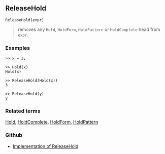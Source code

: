 ## ReleaseHold

```
ReleaseHold(expr)
```

> removes any `Hold`, `HoldForm`, `HoldPattern` or `HoldComplete` head from `expr`.
 

### Examples

```
>> x = 3;

>> Hold(x)
Hold(x)

>> ReleaseHold(Hold(x))
3

>> ReleaseHold(y)
y
```

### Related terms 
[Hold](Hold.md), [HoldComplete](HoldComplete.md), [HoldForm](HoldForm.md), [HoldPattern](HoldPattern.md)

### Github

* [Implementation of ReleaseHold](https://github.com/axkr/symja_android_library/blob/master/symja_android_library/matheclipse-core/src/main/java/org/matheclipse/core/builtin/PatternMatching.java#L1372) 
